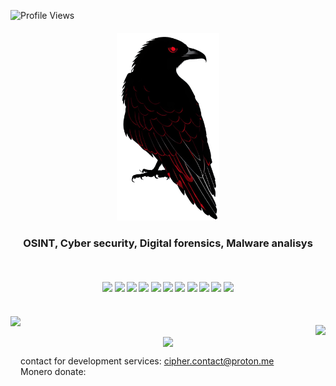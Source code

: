 ![Profile Views](https://komarev.com/ghpvc/?username=cipher0xdev&color=red)

<h4 align="center"><img height="300em" src="logo.png"/></h4>
<h3 align="center">OSINT, Cyber security, Digital forensics, Malware analisys</h3>
<br>

<h4 align="center">
  <img src="https://readme-components.vercel.app/api?component=logo&logo=c&text=false&fill=black&textfill=white&">
  <img src="https://readme-components.vercel.app/api?component=logo&logo=cplusplus&text=false&fill=black&textfill=white&">
  <img src="https://readme-components.vercel.app/api?component=logo&logo=powershell&text=false&fill=black&textfill=white&"> 
  <img src="https://readme-components.vercel.app/api?component=logo&logo=webassembly&text=false&fill=black&textfill=white&">
  <img src="https://readme-components.vercel.app/api?component=logo&logo=vim&text=false&fill=black&textfill=white&">
  <img src="https://readme-components.vercel.app/api?component=logo&logo=neovim&text=false&fill=black&textfill=white&">
  <img src="https://readme-components.vercel.app/api?component=logo&logo=qt&text=false&fill=black&textfill=white&">
  <img src="https://readme-components.vercel.app/api?component=logo&logo=blender&text=false&fill=black&textfill=white&">
  <img src="https://readme-components.vercel.app/api?component=logo&logo=linux&text=false&fill=black&textfill=white&">
  <img src="https://readme-components.vercel.app/api?component=logo&logo=archlinux&text=false&fill=black&textfill=white&">  
  <img src="https://readme-components.vercel.app/api?component=logo&logo=android&text=false&fill=black&textfill=white&">
</h4>
<br>

<a href="https://github.com/cipher0xdev">
    <img align="left"
         height="130em"
         src="https://github-readme-stats.vercel.app/api/top-langs?username=cipher0xdev&show_icons=true&include_all_commits=true&count_private=true&theme=apprentice&hide_border=true&bg_color=0D1117&layout=compact"/>
</a>

<p align="center">
  <a href="https://github.com/cipher0xdev">
    <img align="right"
         height="130em"
         src="https://github-readme-stats.vercel.app/api?username=cipher0xdev&show_icons=true&include_all_commits=true&count_private=true&theme=apprentice&include_all_commits=true&hide=pr&count_private=true"/>
  </a>
<br>
  <a href="https://github.com/cipher0xdev">
    <img align="center"
         height="150em"
         src="https://github-readme-streak-stats.herokuapp.com/?user=cipher0xdev&theme=black-ice&hide_border=true&stroke=0000&background=0D1117&ring=e05397&fire=e05397&currStreakLabel=e05397" />
  </a>

</p>

contact for development services: cipher.contact@proton.me
<br>
Monero donate:
